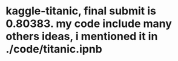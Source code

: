 # kaggle-titanic, final submit is 0.80383. my code include many others ideas, i mentioned it in ./code/titanic.ipnb
